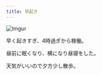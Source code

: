 ```yaml
---
title: 早起き
---
```


![Imgur](https://i.imgur.com/CsCg3ZPl.jpg)

早く起きすぎ、4時過ぎから稼働。

昼前に眠くなり、横になり昼寝をした。

天気がいいので夕方少し散歩。
